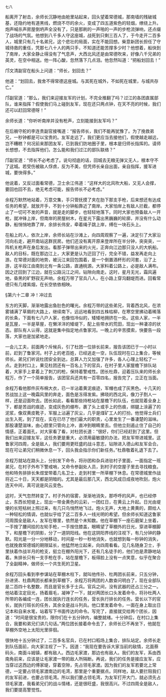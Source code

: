     七八 

   船离开了射击，余师长沉静地由舱里站起来，回头望着常德城，那南墙的残破城基，还隐约地有道黑线，燃烧不尽的余火，变成了四五道紫色的轻烟，缭绕上升。炮声喊杀声房屋倒坍声全没有了，只是那刷的一声啪的一声的步枪流弹响，还点缀了战场的气氛。他想到八千多人守这座城，战死到只剩三百人了，于今走开二百多人，城里只有几十名弟兄，这个悲壮的局面，实在不能回想。柴意新团长担任了守城待救的重任，凭那七八十人的两只手，不知道还能苦撑多少时？他想着，船快到了南岸，大家全静止得没有了气息声，大西北风还是由常德吹来，好像八千兄弟的英灵，在空中相送。他一阵心酸，忽然落下几点泪。他忽然叫道：“把船划回去！”

   邝文清副官在船头上问道：“师长，划回去？”

   他道：“划回去，我舍不得常德这座城。与其死在城外，不如死在城里，与城共存亡。”

   邝副官道：“那么，我们来迎接友军的计划，不完全推翻了吗？过江的各团直属部队，谁来指挥？假使我们马上碰到友军，现在还只两点钟，在天不亮的时候，我们还可以赶回常德呀！”

   余师长道：“你听听南岸并没有枪声，立刻能接到友军吗？”

   在后艄守舵的李连贵副官接嘴道：“报告师长，我们不能再犹豫了。为了挽救弟兄，一秒钟都是可以宝贵的。友军走远了，我们更应当去接他们，假使越走越远，岂不糟糕？何况前来那团友军，已到我们防地圈子里，根本是归师长指挥的。请师长想想，不去指挥他们，怎么能和我们过江的部队联络？”

   邝副官道：“师长不必考虑了。说句彻底的话，回城去无粮无弹又无人，根本守不了这城。若受伤被敌人俘虏，反为不美，但凭师长亲自出面，亲自指挥，援军进城，要快得多。”

   他说着，又反过面看常德，卫士余江伟道：“这样大的北风吹大船，又无人会撑，要回也回不去，绝无考虑可能，报告师长不必考虑。”

   余程万默然地站着，万意交集，手只管抚摸了夹在肋下那支手枪，后来想还有达成任务的希望，就放开手，不到十分钟船靠近了南岸。大家怕岸上有敌人拦截，都停止了一切可不发的声音，就是走的脚步，也轻轻地落下。同时大家也预备敌人一开枪，就冲锋上岸，但南岸的房屋树木，在星光下露出黑巍巍的轮廓，并没有什么动静，船悄悄地靠了岸，余排长伟安，牵着绳子跳上岸，缚在一块石头上。

   在船上的人，依次上岸，余师长站在沙滩上，向四周观察了一遍，决定引了大家沿河向右走，避开南站这群民房。他们还没有离开原来登岸所在半分钟，突突突，一阵机关枪声在身后发出。看那子弹带出来的火光，正奔向江边那只没人的大帆船。敌人的目标，既在那边江上，大家更是认为迂回了行，完全不错，益发再走向上游。在常德对面的地势，被沅江来回包围着，是一个倒置酒杯形的河套，沿了上游，这半段江由南到北有一条公路，直通桃源。大家料着公路上，必是敌人满布。因之迂回到了江边，就在公路沅江之间，钻隙向南走。这时，星月无光，霜风遍地，昏黑的旷野寂无声响，余程万带了官兵八人，在小路上穿沟翻堤而进。回看常德只有几缕紫烟，在长空依依相映。

   §第六十二章 冲！冲过去

   东方的天脚，渐渐地露出鱼肚色的曙光。余程万带的这些弟兄，背着西北风，在浓雾铺满了草屑的大路上，继续南下。远远地看到四五株枯柳，在寒空里拂动着稀落的长条，下面有七八户人家，也像怕冷似的，矮矮地拥挤在一处。这些人家，一半是瓦屋，一半是草屋，在懒洋洋的矮堤下，配上些带水的荒田，现出一种凄凉的状态。部队有人认得，这就是集中指定地点鲁家河。一晚上的辛苦摸索，快要告一段落，大家也是加紧地走。

   一会儿工夫，前面两个斥候兵，引了杜团一位排长前来，报告该团已于一小时以前，赶到了鲁家河。村子上的老百姓，已经逃走一空，队伍现时在口上集合，等候师长。弟兄们听说杜团安全到达，总算人力又加强了许多，各人心理上轻松了一点。走到村口上，果见杜团还有一百名上下的官兵，在村子里人家屋檐下排队站着，大家手上拿着上了刺刀的枪，保持着警戒性。团长杜鼎，迎着压队来的师长余程万，作了一个简单报告，该团官兵还共有一百零四名，报告完了，立正在当面。

   余程万看他那件灰布棉大衣，已一半沾着黄泥痕迹，军帽也成了灰黑色。十几天的苦战加上这一晚霜风里的奔走，面色是冻得发紫。拂晓的西北风，像刀子割人一样，还是迎面吹去。团长如此，看看那些持枪站在屋檐下的队伍，也就现着全身上下，都是苦战的痕迹，变成灰色的绷布，裹了头上或手上的伤痕，绑腿上涂遍了的泥浆，像双黄皮靴子，军服上沾遍了灰尘，几乎是煤矿工人的打扮。他觉得士兵们出生入死，到了现在，实在已尽了他们最大的职责，心里发生了一番凄楚的滋味。那股凄楚滋味，由心腔里只管向上冲，直冲到眼睛里去。但他立刻遏止住了自己的情感，正着面孔，对大家看了看，对杜团长道：“很好，你们已经赶到了这里。但我们出来迎接友军，这任务更是重大，必须用最敏捷的办法，把友军带进城里。这鲁家河四周，全是敌人，我们要用更旺盛的战斗意志，钻隙进入德山和友军会合。现在可让弟兄们稍微休息一下，回头我会指示你们新任务。”杜鼎敬着礼退下去了。

   余程万就站在路头上，分别发下命令，将孙团和杂兵进驻村子里面，一面指定一班弟兄，在村子外布下警戒哨，又命令参副处人员，到村子的空屋子里去寻找粮食。他和特务排排长朱煜堂带着几名卫士，走到村里一所草棚下休息。在常德城里作战将近二十日，天天都是阴暗的。尤其是最后那几天，西北风成日成夜地吹刮，炮火连天中间，真可说是风云变色。

   这时，天气忽然转变了。村子外的宿雾，渐渐地消失，那呼呼的风声，也已经停止，东西长短堤上，现出一带金黄色的云彩，一团红日，在黄云上升起。日光由堤埂的长短枯树上照过来，有几只鸟悄然地飞过。炮火无声，大地上黄黄的，颇给人一种轻松的情调，也就似乎给了这二百多人一线光明的希望。但余师长知道这鲁家河周围全是敌人，友军在哪里，依然是个未知数。他在草棚下一座石磨架上坐着，一手按了腰间挂的左轮手枪，一手按住膝盖，眼睛望了草棚外的日光，穿进草棚脚下，和屋檐下的阴影，分了一道阴阳线。他在这阴阳界线的注视下，有几分钟的静默。阳光是一分一分地移动，时间是一秒一秒地消失，也就想到每一秒钟的消失，也就挽救常德城的期限延长，他猛然地立起来，向四周看看。见几名随身卫士，手里扶着作战半月的枪支，挺立在棚外阳光下，还有几名徒手的，他们也是肃静地站着。朱排长只有一支手枪在手，站在屋檐下，板得脸上没有一点笑意，似乎在聚合了全副精神，做师长一个共生死的卫星。

   余程万回头看到李参谋站在草棚木柱下，就叫他传孙、杜两团长前来，只五分钟，孙进贤、杜鼎两团长都来到草棚下，余程万将两团的人数查问明白了，现在全部队是二百四十名整数，而且是官长多于士兵。官兵之间，没有武器的还占三分之一。他站着注定目光，扬着眉毛，凝神了一下，就对两团长口头发着命令，将孙杜两人所带的各编成一连，团长就执行连长的任务，营长执行排长的任务。营长以下的官长，就执行班长的任务，其余全是战斗列兵。他口里发着命令，一面在身上取出日记本和自来水笔，站着写下书面传达的命令。写完了，直接就交给两个团长，因道：“时间是很宝贵的，限你们在十五分钟内，编整就绪。十分钟后，在村口上集合，我要和弟兄们讲几句话。”两位团长接着命令去了，余师长已不再坐下，他就在草棚外空地上太阳光里徘徊。

   很快地十五分钟过了，二百多名官兵，已在村口稻场上集合，排队站定。余师长走到队伍面前，向大家注视了一下。因道：“我现在要告诉大家当前的敌情，北面蔡码头，南面斗姆镇，都有敌人。西边毛家渡，那边也有敌人。我们的友军，系由西南角前来，应该是让毛家渡一带的敌人所隔断。再说，我们的任务是接应友军，应当穿过这西边的傅家堤，穿着空隙，先占领毛家渡。因为我们的友军若要北上常德，一定要占领毛家渡南边的毛湾，那里是个重要据点。同样地，敌人要拦阻我们的友军前进，也要占领毛湾。所以我们要占领毛湾，为友军打开大门，就必须先占领毛家渡，我看弟兄们的战斗情绪，还是很旺盛，我很高兴。不过四周全是敌人，我们要提高警觉性。

